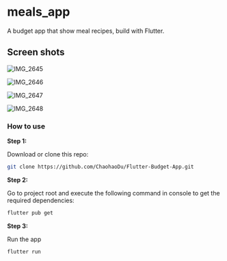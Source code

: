 # meals_app

A budget app that show meal recipes, build with Flutter.

## Screen shots

![IMG_2645](https://tva1.sinaimg.cn/large/e6c9d24egy1h4yr92qvnjj20u01sx78x.jpg)

![IMG_2646](https://tva1.sinaimg.cn/large/e6c9d24egy1h4yr984co2j20u01sxtjk.jpg)

![IMG_2647](https://tva1.sinaimg.cn/large/e6c9d24egy1h4yr9fsgdbj20u01sxtjn.jpg)

![IMG_2648](https://tva1.sinaimg.cn/large/e6c9d24egy1h4yr9bjwpvj20u01sx460.jpg)

### How to use

**Step 1:**

Download or clone this repo:

```bash
git clone https://github.com/ChaohaoDu/Flutter-Budget-App.git
```

**Step 2:**

Go to project root and execute the following command in console to get the required dependencies:

```bash
flutter pub get 
```

**Step 3:**

Run the app

```bash
flutter run
```
